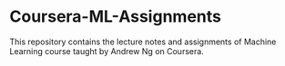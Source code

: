 # Coursera-ML-Assignments
This repository contains the lecture notes and assignments of Machine Learning course taught by Andrew Ng on Coursera.

